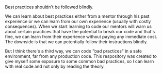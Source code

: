 Best practices shouldn't be followed blindly. 

We can learn about best practices either from a mentor through his past experience or we can learn from our own experience (usually with costly consequences). When we start learning to code our mentors will warn us about certain practices that have the potential to break our code and that's fine, we can learn from their experience without paying any immediate cost. The downside is that we can potentially follow their instructions blindly.

But I think there's a third way, we can code "bad practices" in a safe environment, far from any production code. This respository was created to give myself some exposure to some common bad practices, so I can learn with real code and not only by reading the theory.
